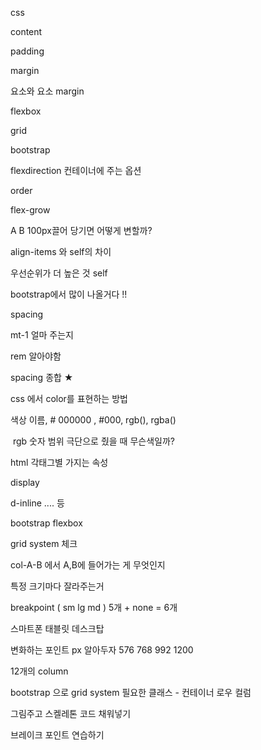 css

content

padding 

margin

요소와 요소 margin



flexbox

grid

bootstrap



flexdirection 컨테이너에 주는 옵션

order

flex-grow

A B 100px끌어 당기면 어떻게 변할까?



align-items 와 self의 차이

우선순위가 더 높은 것 self



bootstrap에서 많이 나올거다 !!

spacing 

mt-1 얼마 주는지

rem 알아야함

spacing 종합 ★



css 에서 color를 표현하는 방법

색상 이름, # 000000 , #000, rgb(), rgba()

​												rgb 숫자 범위 극단으로 줬을 때 무슨색일까?



html 각태그별 가지는 속성



display 

d-inline .... 등



bootstrap flexbox



grid system 체크

col-A-B 에서 A,B에 들어가는 게 무엇인지



특정 크기마다 잘라주는거

breakpoint ( sm lg md ) 5개 + none = 6개

스마트폰 태블릿 데스크탑

변화하는 포인트 px 알아두자 576 768 992 1200

12개의 column



bootstrap 으로 grid system 필요한 클래스 - 컨테이너 로우 컬럼



그림주고 스켈레톤 코드 채워넣기

브레이크 포인트 연습하기



